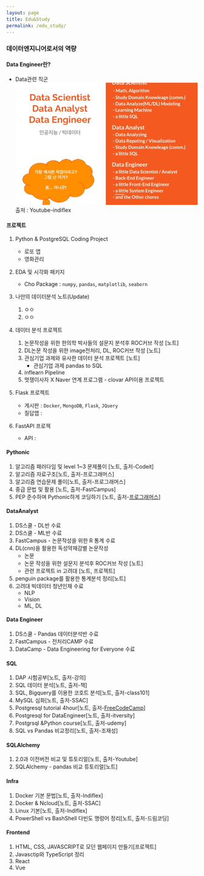 ```yaml
---
layout: page
title: Edu&Study
permalink: /edu_study/
---
```


### 데이터엔지니어로서의 역량

#### Data Engineer란?

- Data관련 직군
  ![](https://raw.githubusercontent.com/is3js/screenshots/main/image-20210814231919112.png)
  출저 : Youtube-indiflex

#### 프로젝트

1. Python & PostgreSQL Coding Project

   - 로또 앱
   - 영화관리

2. EDA 및 시각화 패키지

   - Cho Package : `numpy`, `pandas`, `matplotlib`, `seaborn`

3. 나만의 데이터분석 노트(Update)

   1. ㅇㅇ
   2. ㅇㅇ

4. 데이터 분석 프로젝트

   1. 논문작성을 위한 한의학 박사들의 설문지 분석후 ROC커브 작성 [노트]
   2. DL논문 작성을 위한 image전처리, DL, ROC커브 작성 [노트]
   3. 관심기업 과제와 유사한 데이터 분석 프로젝트 [노트]
      - 관심기업 과제 pandas to SQL
   4. inflearn Pipeline
   5. 멋쟁이사자 X Naver 연계 프로그램 - clovar API이용 프로젝트

5. Flask 프로젝트
   - 게시판 : `Docker`, `MongoDB`, `Flask`, `JQuery`
   - 질답앱 :
6. FastAPI 프로젝
   - API :

#### Pythonic

1. 알고리즘 패러다임 및 level 1~3 문제풀이 [노트, 출저-Codeit]
2. 알고리즘 자료구조[노트, 출저-프로그래머스]
3. 알고리즘 연습문제 풀이[노트, 출저-프로그래머스]
4. 중급 문법 및 활용 [노트, 출저-FastCampus]
5. PEP 준수하며 Pythonic하게 코딩하기 [노트, 출저-[프로그래머스](https://programmers.co.kr/learn/courses/4008)]

#### DataAnalyst

1. DS스쿨 - DL반 수료
2. DS스쿨 - ML반 수료
3. FastCampus - 논문작성을 위한 R 통계 수료
4. DL(cnn)을 활용한 독성약재감별 논문작성
   - 논문
   - 논문 작성을 위한 설문지 분석후 ROC커브 작성 [노트]
   - 관련 프로젝트 in 고려대 [노트, 프로젝트]
5. penguin package를 활용한 통계분석 정리[노트]
6. 고려대 빅데이터 청년인재 수료
   - NLP
   - Vision
   - ML, DL

#### Data Engineer

1. DS스쿨 - Pandas 데이터분석반 수료
2. FastCampus - 전처리CAMP 수료
3. DataCamp - Data Engineering for Everyone 수료

#### SQL

1. DAP 시험공부[노트, 출저-강의]
2. SQL 데이터 분석[노트, 출저-책]
3. SQL, Bigquery를 이용한 코호트 분석[노트, 출저-class101]
4. MySQL 심화[노트, 출저-SSAC]
5. Postgresql tutorial 4hour[노트, 출저-[FreeCodeCamp](https://www.youtube.com/watch?v=qw--VYLpxG4&feature=youtu.be)]
6. Postgresql for DataEngineer[노트, 출저-itversity]
7. Postgrsql &Python course[노트, 출저-udemy]
8. SQL vs Pandas 비교정리[노트, 출저-조재성]

#### SQLAlchemy

1. 2.0과 이전버전 비교 및 튜토리얼[노트, 출저-Youtube]
2. SQLAlchemy - pandas 비교 튜토리얼[노트]

#### Infra

1. Docker 기본 문법[노트, 출저-Indiflex]
2. Docker & Ncloud[노트, 출저-SSAC]
3. Linux 기본[노트, 출저-Indiflex]
4. PowerShell vs BashShell 다빈도 명렁어 정리[노트, 출저-드림코딩]

#### Frontend

1. HTML, CSS, JAVASCRIPT로 모던 웹페이지 만들기[프로젝트]
2. Javasctip와 TypeScript 정리
3. React
4. Vue
